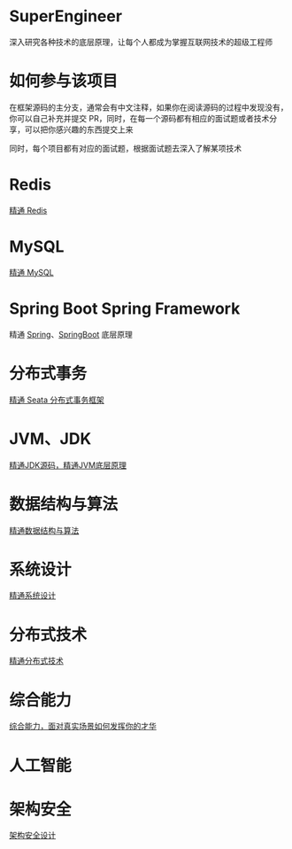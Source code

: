 # SuperEngineer

深入研究各种技术的底层原理，让每个人都成为掌握互联网技术的超级工程师

# 如何参与该项目

在框架源码的主分支，通常会有中文注释，如果你在阅读源码的过程中发现没有，你可以自己补充并提交 PR，同时，在每一个源码都有相应的面试题或者技术分享，可以把你感兴趣的东西提交上来

同时，每个项目都有对应的面试题，根据面试题去深入了解某项技术

# Redis

[精通 Redis](https://github.com/kyiree/redis-gpt)

# MySQL

[精通 MySQL](https://github.com/kyiree/mysql-server-gpt)

# Spring Boot Spring Framework

精通 [Spring](https://github.com/kyiree/spring-framework-gpt)、[SpringBoot](https://github.com/kyiree/spring-boot-gpt) 底层原理

# 分布式事务

[精通 Seata 分布式事务框架](https://github.com/kyiree/incubator-seata-gpt)

# JVM、JDK
[精通JDK源码，精通JVM底层原理](https://github.com/kyiree/jdk-gpt)

# 数据结构与算法
[精通数据结构与算法](https://github.com/kyiree/algorithm-gpt)

# 系统设计
[精通系统设计](https://github.com/kyiree/system-design-gpt)

# 分布式技术
[精通分布式技术](https://github.com/kyiree/Distributed-Technology)

# 综合能力
[综合能力，面对真实场景如何发挥你的才华](https://github.com/kyiree/other-gpt)

# 人工智能

# 架构安全
[架构安全设计](https://github.com/kyiree/security-gpt)
